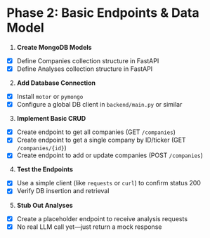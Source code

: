 # Phase 2: Basic Endpoints & Data Model

1. **Create MongoDB Models**  
  - [x] Define Companies collection structure in FastAPI  
  - [x] Define Analyses collection structure in FastAPI  

2. **Add Database Connection**  
  - [x] Install `motor` or `pymongo`  
  - [x] Configure a global DB client in `backend/main.py` or similar  

3. **Implement Basic CRUD**  
  - [x] Create endpoint to get all companies (GET `/companies`)  
  - [x] Create endpoint to get a single company by ID/ticker (GET `/companies/{id}`)  
  - [x] Create endpoint to add or update companies (POST `/companies`)  

4. **Test the Endpoints**  
  - [x] Use a simple client (like `requests` or `curl`) to confirm status 200  
  - [x] Verify DB insertion and retrieval  

5. **Stub Out Analyses**  
  - [x] Create a placeholder endpoint to receive analysis requests  
  - [x] No real LLM call yet—just return a mock response  